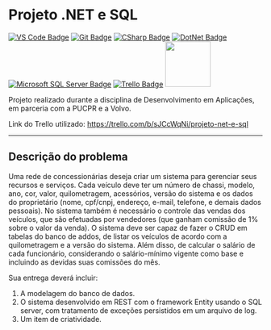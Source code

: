 # Projeto .NET e SQL

[![VS Code Badge](https://img.shields.io/badge/Visual_Studio_Code-0078D4?style=for-the-badge&logo=visual%20studio%20code&logoColor=white)](https://code.visualstudio.com/)
[![Git Badge](https://img.shields.io/badge/git-%23F05033.svg?style=for-the-badge&logo=git&logoColor=white)](https://git-scm.com/)
[![CSharp Badge](https://img.shields.io/badge/C%23-239120?style=for-the-badge&logo=c-sharp&logoColor=white)](https://docs.microsoft.com/en-us/dotnet/csharp/)
[![DotNet Badge](https://img.shields.io/badge/.NET-512BD4?style=for-the-badge&logo=dotnet&logoColor=white)](https://docs.microsoft.com/en-us/dotnet/)
[![Microsoft SQL Server Badge](https://img.shields.io/badge/Microsoft_SQL_Server-CC2927?style=for-the-badge&logo=microsoft-sql-server&logoColor=white)](https://www.microsoft.com/en-us/sql-server)
[![Trello Badge](https://img.shields.io/badge/Trello-0052CC?style=for-the-badge&logo=trello&logoColor=white)](https://trello.com/en)
[<img src="https://static1.smartbear.co/swagger/media/assets/images/swagger_logo.svg" width="90px;"></img>](https://swagger.io/)

Projeto realizado durante a disciplina de Desenvolvimento em Aplicações, em
parceria com a PUCPR e a Volvo.

Link do Trello utilizado: https://trello.com/b/sJCcWqNi/projeto-net-e-sql

---

## Descrição do problema

Uma rede de concessionárias deseja criar um sistema para gerenciar seus
recursos e serviços. Cada veículo deve ter um número de chassi, modelo, ano,
cor, valor, quilometragem, acessórios, versão do sistema e os dados do
proprietário (nome, cpf/cnpj, endereço, e-mail, telefone, e demais dados
pessoais). No sistema também é necessário o controle das vendas dos veículos,
que são efetuadas por vendedores (que ganham comissão de 1% sobre o valor da
venda). O sistema deve ser capaz de fazer o CRUD em tabelas do banco de addos,
de listar os veículos de acordo com a quilometragem e a versão do sistema.
Além disso, de calcular o salário de cada funcionário, considerando o
salário-mínimo vigente como base e incluindo as devidas suas comissões do mês.

Sua entrega deverá incluir:

1. A modelagem do banco de dados.
2. O sistema desenvolvido em REST com o framework Entity usando o SQL server,
   com tratamento de exceções persistidos em um arquivo de log.
3. Um item de criatividade.
